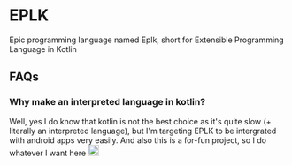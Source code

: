 # EPLK
Epic programming language named Eplk, short for Extensible Programming Language in Kotlin

## FAQs

### Why make an interpreted language in kotlin?
Well, yes I do know that kotlin is not the best choice as it's quite slow (+ literally an interpreted language), but I'm targeting EPLK to be intergrated with android apps very easily. And also this is a for-fun project, so I do whatever I want here <img width=20px src="https://cdn.discordapp.com/emojis/846626029535625216.png"/>
